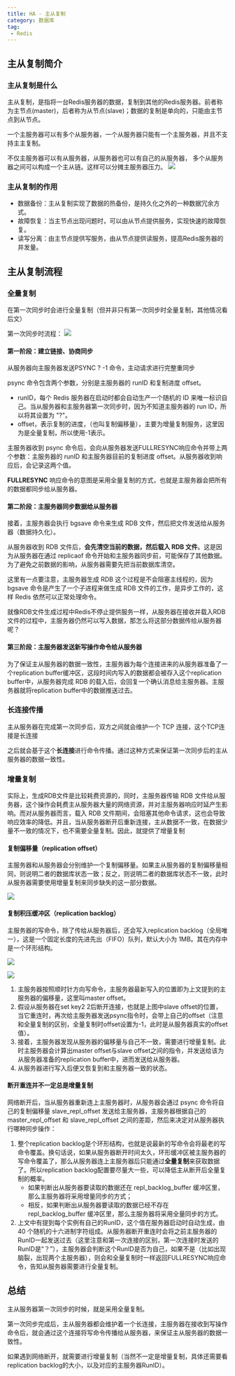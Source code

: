 ```yaml
---
title: HA - 主从复制
category: 数据库
tag:
 - Redis
---
```




## 主从复制简介

### 主从复制是什么
主从复制，是指将一台Redis服务器的数据，复制到其他的Redis服务器。前者称为主节点(master)，后者称为从节点(slave)；数据的复制是单向的，只能由主节点到从节点。

 一个主服务器可以有多个从服务器，一个从服务器只能有一个主服务器，并且不支持主主复制。

不仅主服务器可以有从服务器，从服务器也可以有自己的从服务器， 多个从服务器之间可以构成一个主从链。这样可以分摊主服务器压力。
![](https://seven97-blog.oss-cn-hangzhou.aliyuncs.com/imgs/202404270807842.png)

### 主从复制的作用
- 数据备份：主从复制实现了数据的热备份，是持久化之外的一种数据冗余方式。
- 故障恢复：当主节点出现问题时，可以由从节点提供服务，实现快速的故障恢复。
- 读写分离：由主节点提供写服务，由从节点提供读服务，提高Redis服务器的并发量。

## 主从复制流程
### 全量复制
在第一次同步时会进行全量复制（但并非只有第一次同步时全量复制，其他情况看后文）

第一次同步时流程：
![](https://seven97-blog.oss-cn-hangzhou.aliyuncs.com/imgs/202404270807419.png)

#### 第一阶段：建立链接、协商同步
从服务器向主服务器发送PSYNC ? -1 命令，主动请求进行完整重同步

psync 命令包含两个参数，分别是主服务器的 runID 和复制进度 offset。
- runID，每个 Redis 服务器在启动时都会自动生产一个随机的 ID 来唯一标识自己。当从服务器和主服务器第一次同步时，因为不知道主服务器的 run ID，所以将其设置为 "?"。
- offset，表示复制的进度，（也叫复制偏移量），主要为增量复制服务，这里因为是全量复制，所以使用-1表示。

主服务器收到 psync 命令后，会向从服务器发送FULLRESYNC响应命令并带上两个参数：主服务器的 runID 和主服务器目前的复制进度 offset。从服务器收到响应后，会记录这两个值。

**FULLRESYNC** 响应命令的意图是采用全量复制的方式，也就是主服务器会把所有的数据都同步给从服务器。

#### 第二阶段：主服务器同步数据给从服务器

接着，主服务器会执行 bgsave 命令来生成 RDB 文件，然后把文件发送给从服务器（数据持久化）。

从服务器收到 RDB 文件后，**会先清空当前的数据，然后载入 RDB 文件**。这是因为从服务器在通过 replicaof 命令开始和主服务器同步前，可能保存了其他数据。为了避免之前数据的影响，从服务器需要先把当前数据库清空。

这里有一点要注意，主服务器生成 RDB 这个过程是不会阻塞主线程的，因为 bgsave 命令是产生了一个子进程来做生成 RDB 文件的工作，是异步工作的，这样 Redis 依然可以正常处理命令。

就像RDB文件生成过程中Redis不停止提供服务一样，从服务器在接收并载入RDB文件的过程中，主服务器仍然可以写入数据，那怎么将这部分数据传给从服务器呢？

#### 第三阶段：主服务器发送新写操作命令给从服务器

为了保证主从服务器的数据一致性，主服务器为每个连接进来的从服务器准备了一个replication buffer缓冲区，这段时间内写入的数据都会被存入这个replication buffer中，从服务器完成 RDB 的载入后，会回复一个确认消息给主服务器。主服务器就将replication buffer中的数据推送过去。

### 长连接传播

主从服务器在完成第一次同步后，双方之间就会维护一个 TCP 连接，这个TCP连接是长连接

之后就会基于这个**长连接**进行命令传播。通过这种方式来保证第一次同步后的主从服务器的数据一致性。

### 增量复制
实际上，生成RDB文件是比较耗费资源的，同时，主服务器传输 RDB 文件给从服务器，这个操作会耗费主从服务器大量的网络资源，并对主服务器响应时延产生影响。而对从服务器而言，载入 RDB 文件期间，会阻塞其他命令请求，这也会导致响应效率的降低。并且，当从服务器断开后重新连接，主从数据不一致，在数据少量不一致的情况下，也不需要全量复制。因此，就提供了增量复制


#### 复制偏移量（replication offset）
主服务器和从服务器会分别维护一个复制偏移量。如果主从服务器的复制偏移量相同，则说明二者的数据库状态一致；反之，则说明二者的数据库状态不一致，此时从服务器需要使用增量复制来同步缺失的这一部分数据。

![](https://seven97-blog.oss-cn-hangzhou.aliyuncs.com/imgs/202404270807734.png)

#### 复制积压缓冲区（replication backlog）
主服务器的写命令，除了传给从服务器后，还会写入replication backlog（全局唯一），这是一个固定长度的先进先出（FIFO）队列，默认大小为 1MB。其在内存中是一个环形结构。

![](https://seven97-blog.oss-cn-hangzhou.aliyuncs.com/imgs/202404270807423.png)

![](https://seven97-blog.oss-cn-hangzhou.aliyuncs.com/imgs/202404270807156.png)
1. 主服务器按照顺时针方向写命令，主服务器最新写入的位置即为上文提到的主服务器的偏移量，这里叫master offset。
2. 假设从服务器在set key2 2后断开连接，也就是上图中slave offset的位置，当它重连时，再次给主服务器发送psync指令时，会带上自己的offset（注意和全量复制的区别，全量复制时offset设置为-1，此时是从服务器真实的offset值）。
3. 接着，主服务器发现从服务器的偏移量与自己不一致，需要进行增量复制。此时主服务器会计算出master offset与slave offset之间的指令，并发送给该为从服务器准备的replication buffer中，进而发送给从服务器。
4. 从服务器进行写入后便又恢复到和主服务器一致的状态。

#### 断开重连并不一定总是增量复制

网络断开后，当从服务器重新连上主服务器时，从服务器会通过 psync 命令将自己的复制偏移量 slave_repl_offset 发送给主服务器，主服务器根据自己的 master_repl_offset 和 slave_repl_offset 之间的差距，然后来决定对从服务器执行哪种同步操作：
1. 整个replication backlog是个环形结构，也就是说最新的写命令会将最老的写命令覆盖。换句话说，如果从服务器断开时间太久，环形缓冲区被主服务器的写命令覆盖了，那么从服务器连上主服务器后只能通过**全量复制**来获取数据了。所以replication backlog配置要尽量大一些，可以降低主从断开后全量复制的概率。
	- 如果判断出从服务器要读取的数据还在 repl_backlog_buffer 缓冲区里，那么主服务器将采用增量同步的方式；
	- 相反，如果判断出从服务器要读取的数据已经不存在 repl_backlog_buffer 缓冲区里，那么主服务器将采用全量同步的方式。
2. 上文中有提到每个实例有自己的RunID，这个值在服务器启动时自动生成，由 40 个随机的十六进制字符组成。从服务器断开重连时会将之前主服务器的RunID一起发送过去（这里注意和第一次连接的区别，第一次连接时发送的RunID是“？”），主服务器会判断这个RunID是否为自己，如果不是（比如出现脑裂，出现两个主服务器），则会和全量复制时一样返回FULLRESYNC响应命令，告知从服务器需要进行全量复制。

## 总结
主从服务器第一次同步的时候，就是采用全量复制。

第一次同步完成后，主从服务器都会维护着一个长连接，主服务器在接收到写操作命令后，就会通过这个连接将写命令传播给从服务器，来保证主从服务器的数据一致性。

如果遇到网络断开，就需要进行增量复制（当然不一定是增量复制，具体还需要看replication backlog的大小，以及对应的主服务器RunID）。